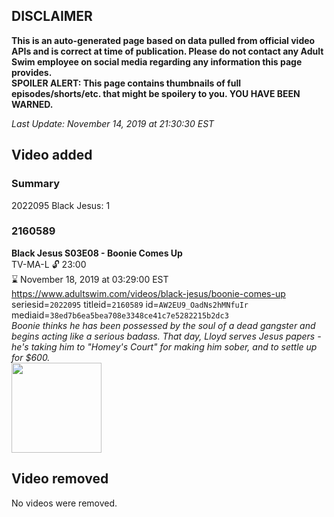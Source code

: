 ## DISCLAIMER
**This is an auto-generated page based on data pulled from official video APIs and is correct at time of publication. Please do not contact any Adult Swim employee on social media regarding any information this page provides.**  
**SPOILER ALERT: This page contains thumbnails of full episodes/shorts/etc. that might be spoilery to you. YOU HAVE BEEN WARNED.**  

_Last Update: November 14, 2019 at 21:30:30 EST_
## Video added
### Summary
2022095 Black Jesus: 1  
### 2160589
**Black Jesus S03E08 - Boonie Comes Up**  
TV-MA-L 🔓 23:00  
⌛ November 18, 2019 at 03:29:00 EST  
https://www.adultswim.com/videos/black-jesus/boonie-comes-up  
seriesid=`2022095` titleid=`2160589` id=`AW2EU9_OadNs2hMNfuIr` mediaid=`38ed7b6ea5bea708e3348ce41c7e5282215b2dc3`  
_Boonie thinks he has been possessed by the soul of a dead gangster and begins acting like a serious badass.  That day, Lloyd serves Jesus papers - he's taking him to "Homey's Court" for making him sober, and to settle up for $600._  
<a href="https://media.cdn.adultswim.com/uploads/20191015/thumbnails/2_1910151122333-blackjesus_308_air_cid-3HCRM.jpg"><img src="https://media.cdn.adultswim.com/uploads/20191015/thumbnails/2_1910151122333-blackjesus_308_air_cid-3HCRM.jpg" height="144px" /></a>
## Video removed
No videos were removed.  
